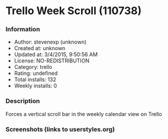 # Trello Week Scroll (110738)

### Information
- Author: stevenexp (unknown)
- Created at: unknown
- Updated at: 3/4/2015, 9:50:56 AM
- License: NO-REDISTRIBUTION
- Category: trello
- Rating: undefined
- Total installs: 132
- Weekly installs: 0


### Description
Forces a vertical scroll bar in the weekly calendar view on Trello


### Screenshots (links to userstyles.org)




